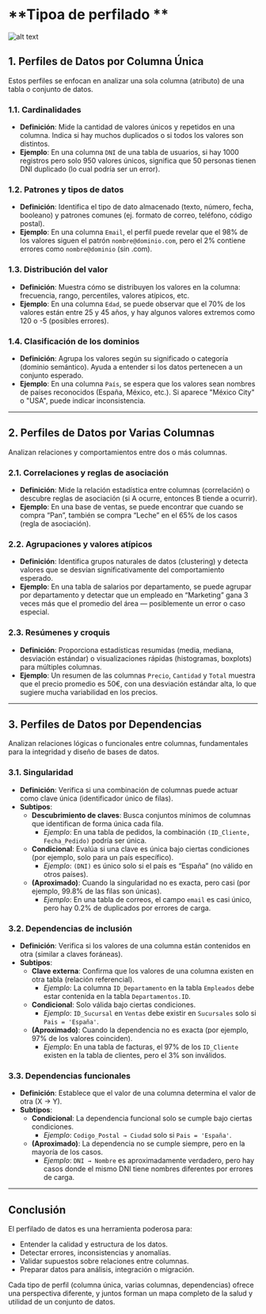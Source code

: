 # **Tipoa de perfilado **

![alt text](https://datos.gob.es/sites/default/files/datosgobes/data_profiling_es.jpg)

## **1. Perfiles de Datos por Columna Única**

Estos perfiles se enfocan en analizar una sola columna (atributo) de una tabla o conjunto de datos.

### 1.1. Cardinalidades
- **Definición**: Mide la cantidad de valores únicos y repetidos en una columna. Indica si hay muchos duplicados o si todos los valores son distintos.
- **Ejemplo**: En una columna `DNI` de una tabla de usuarios, si hay 1000 registros pero solo 950 valores únicos, significa que 50 personas tienen DNI duplicado (lo cual podría ser un error).

### 1.2. Patrones y tipos de datos
- **Definición**: Identifica el tipo de dato almacenado (texto, número, fecha, booleano) y patrones comunes (ej. formato de correo, teléfono, código postal).
- **Ejemplo**: En una columna `Email`, el perfil puede revelar que el 98% de los valores siguen el patrón `nombre@dominio.com`, pero el 2% contiene errores como `nombre@dominio` (sin .com).

### 1.3. Distribución del valor
- **Definición**: Muestra cómo se distribuyen los valores en la columna: frecuencia, rango, percentiles, valores atípicos, etc.
- **Ejemplo**: En una columna `Edad`, se puede observar que el 70% de los valores están entre 25 y 45 años, y hay algunos valores extremos como 120 o -5 (posibles errores).

### 1.4. Clasificación de los dominios
- **Definición**: Agrupa los valores según su significado o categoría (dominio semántico). Ayuda a entender si los datos pertenecen a un conjunto esperado.
- **Ejemplo**: En una columna `País`, se espera que los valores sean nombres de países reconocidos (España, México, etc.). Si aparece "México City" o "USA", puede indicar inconsistencia.

---

## **2. Perfiles de Datos por Varias Columnas**

Analizan relaciones y comportamientos entre dos o más columnas.

### 2.1. Correlaciones y reglas de asociación
- **Definición**: Mide la relación estadística entre columnas (correlación) o descubre reglas de asociación (si A ocurre, entonces B tiende a ocurrir).
- **Ejemplo**: En una base de ventas, se puede encontrar que cuando se compra “Pan”, también se compra “Leche” en el 65% de los casos (regla de asociación).

### 2.2. Agrupaciones y valores atípicos
- **Definición**: Identifica grupos naturales de datos (clustering) y detecta valores que se desvían significativamente del comportamiento esperado.
- **Ejemplo**: En una tabla de salarios por departamento, se puede agrupar por departamento y detectar que un empleado en “Marketing” gana 3 veces más que el promedio del área — posiblemente un error o caso especial.

### 2.3. Resúmenes y croquis
- **Definición**: Proporciona estadísticas resumidas (media, mediana, desviación estándar) o visualizaciones rápidas (histogramas, boxplots) para múltiples columnas.
- **Ejemplo**: Un resumen de las columnas `Precio`, `Cantidad` y `Total` muestra que el precio promedio es 50€, con una desviación estándar alta, lo que sugiere mucha variabilidad en los precios.

---

## **3. Perfiles de Datos por Dependencias**

Analizan relaciones lógicas o funcionales entre columnas, fundamentales para la integridad y diseño de bases de datos.

### 3.1. Singularidad
- **Definición**: Verifica si una combinación de columnas puede actuar como clave única (identificador único de filas).
- **Subtipos**:
  - **Descubrimiento de claves**: Busca conjuntos mínimos de columnas que identifican de forma única cada fila.
    - *Ejemplo*: En una tabla de pedidos, la combinación `(ID_Cliente, Fecha_Pedido)` podría ser única.
  - **Condicional**: Evalúa si una clave es única bajo ciertas condiciones (por ejemplo, solo para un país específico).
    - *Ejemplo*: `(DNI)` es único solo si el país es “España” (no válido en otros países).
  - **(Aproximado)**: Cuando la singularidad no es exacta, pero casi (por ejemplo, 99.8% de las filas son únicas).
    - *Ejemplo*: En una tabla de correos, el campo `email` es casi único, pero hay 0.2% de duplicados por errores de carga.

### 3.2. Dependencias de inclusión
- **Definición**: Verifica si los valores de una columna están contenidos en otra (similar a claves foráneas).
- **Subtipos**:
  - **Clave externa**: Confirma que los valores de una columna existen en otra tabla (relación referencial).
    - *Ejemplo*: La columna `ID_Departamento` en la tabla `Empleados` debe estar contenida en la tabla `Departamentos.ID`.
  - **Condicional**: Solo válida bajo ciertas condiciones.
    - *Ejemplo*: `ID_Sucursal` en `Ventas` debe existir en `Sucursales` solo si `Pais = 'España'`.
  - **(Aproximado)**: Cuando la dependencia no es exacta (por ejemplo, 97% de los valores coinciden).
    - *Ejemplo*: En una tabla de facturas, el 97% de los `ID_Cliente` existen en la tabla de clientes, pero el 3% son inválidos.

### 3.3. Dependencias funcionales
- **Definición**: Establece que el valor de una columna determina el valor de otra (X → Y).
- **Subtipos**:
  - **Condicional**: La dependencia funcional solo se cumple bajo ciertas condiciones.
    - *Ejemplo*: `Codigo_Postal → Ciudad` solo si `Pais = 'España'`.
  - **(Aproximado)**: La dependencia no se cumple siempre, pero en la mayoría de los casos.
    - *Ejemplo*: `DNI → Nombre` es aproximadamente verdadero, pero hay casos donde el mismo DNI tiene nombres diferentes por errores de carga.

---

## Conclusión

El perfilado de datos es una herramienta poderosa para:

- Entender la calidad y estructura de los datos.
- Detectar errores, inconsistencias y anomalías.
- Validar supuestos sobre relaciones entre columnas.
- Preparar datos para análisis, integración o migración.

Cada tipo de perfil (columna única, varias columnas, dependencias) ofrece una perspectiva diferente, y juntos forman un mapa completo de la salud y utilidad de un conjunto de datos.
